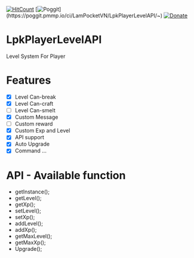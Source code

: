 [![HitCount](http://hits.dwyl.io/LamPocketVN/LpkPlayerLevelAPI.svg)](http://hits.dwyl.io/LamPocketVN/LpkPlayerLevelAPI)
[![Poggit](https://poggit.pmmp.io/ci.shield/LamPocketVN/LpkPlayerLevelAPI/~)](https://poggit.pmmp.io/ci/LamPocketVN/LpkPlayerLevelAPI/~)
[![Donate](https://img.shields.io/badge/donate-PayPal-yellow.svg?style=flat-square)](https://www.paypal.me/LamPkVN)
# LpkPlayerLevelAPI
Level System For Player
# Features
- [X] Level Can-break
- [X] Level Can-craft
- [ ] Level Can-smelt
- [X] Custom Message
- [ ] Custom reward
- [X] Custom Exp and Level
- [X] API support
- [X] Auto Upgrade
- [X] Command ...
# API - Available function
* getInstance();
* getLevel();
* getXp();
* setLevel();
* setXp();
* addLevel();
* addXp();
* getMaxLevel();
* getMaxXp();
* Upgrade();
